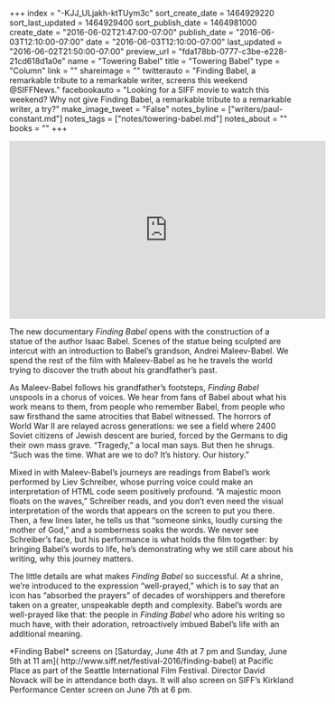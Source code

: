 +++
index = "-KJJ_ULjakh-ktTUym3c"
sort_create_date = 1464929220
sort_last_updated = 1464929400
sort_publish_date = 1464981000
create_date = "2016-06-02T21:47:00-07:00"
publish_date = "2016-06-03T12:10:00-07:00"
date = "2016-06-03T12:10:00-07:00"
last_updated = "2016-06-02T21:50:00-07:00"
preview_url = "fda178bb-0777-c3be-e228-21cd618d1a0e"
name = "Towering Babel"
title = "Towering Babel"
type = "Column"
link = ""
shareimage = ""
twitterauto = "Finding Babel, a remarkable tribute to a remarkable writer, screens this weekend @SIFFNews."
facebookauto = "Looking for a SIFF movie to watch this weekend? Why not  give Finding Babel, a remarkable tribute to a remarkable writer, a try?"
make_image_tweet = "False"
notes_byline = ["writers/paul-constant.md"]
notes_tags = ["notes/towering-babel.md"]
notes_about = ""
books = ""
+++
<iframe width="560" height="315" src="https://www.youtube.com/embed/xbvjRxY2Zhc?rel=0" frameborder="0" allowfullscreen></iframe>

The new documentary *Finding Babel* opens with the construction of a statue of the author Isaac Babel. Scenes of the statue being sculpted are intercut with an introduction to Babel’s grandson, Andrei Maleev-Babel. We spend the rest of the film with Maleev-Babel as he he travels the world trying to discover the truth about his grandfather’s past. 

As Maleev-Babel follows his grandfather’s footsteps, *Finding Babel* unspools in a chorus of voices. We hear from fans of Babel about what his work means to them, from people who remember Babel, from people who saw firsthand the same atrocities that Babel witnessed. The horrors of World War II are relayed across generations: we see a field where 2400 Soviet citizens of Jewish descent are buried, forced by the Germans to dig their own mass grave. “Tragedy,” a local man says. But then he shrugs. “Such was the time. What are we to do? It’s history. Our history.” 

Mixed in with Maleev-Babel’s journeys are readings from Babel’s work performed by Liev Schreiber, whose purring voice could make an interpretation of HTML code seem positively profound. “A majestic moon floats on the waves,” Schreiber reads, and you don’t even need the visual interpretation of the words that appears on the screen to put you there. Then, a few lines later, he tells us that “someone sinks, loudly cursing the mother of God,” and a somberness soaks the words. We never see Schreiber’s face, but his performance is what holds the film together: by bringing Babel’s words to life, he’s demonstrating why we still care about his writing, why this journey matters.

The little details are what makes *Finding Babel* so successful. At a shrine, we’re introduced to the expression “well-prayed,” which is to say that an icon has “absorbed the prayers” of decades of worshippers and therefore taken on a greater, unspeakable depth and complexity. Babel’s words are well-prayed like that: the people in *Finding Babel* who adore his writing so much have, with their adoration, retroactively imbued Babel’s life with an additional meaning.


<p class="footer">*Finding Babel* screens on [Saturday, June 4th at 7 pm and Sunday, June 5th at 11 am]( http://www.siff.net/festival-2016/finding-babel) at Pacific Place as part of the Seattle International Film Festival. Director David Novack will be in attendance both days. It will also screen on SIFF’s Kirkland Performance Center screen on June 7th at 6 pm.
</p>
 